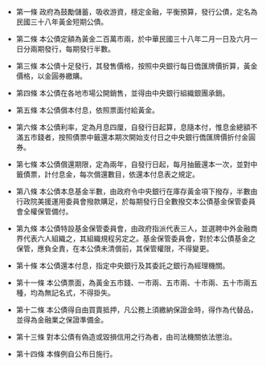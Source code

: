 * 第一條 政府為鼓勵儲蓄，吸收游資，穩定金融，平衡預算，發行公債，定名為民國三十八年黃金短期公債。

* 第二條 本公債定額為黃金二百萬市兩，於中華民國三十八年二月一日及六月一日分兩期發行，每期發行半數。

* 第三條 本公債十足發行，其發售價格，按照中央銀行每日僑匯牌價折算，黃金價格，以金圓券繳購。

* 第四條 本公債在各地市場公開銷售，並得由中央銀行組織銀團承銷。

* 第五條 本公債償本付息，依照票面付給黃金。

* 第六條 本公債利率，定為月息四厘，自發行日起算，息隨本付，惟息金總額不滿五市錢者，按照債票中籤還本期次開始支付日之中央銀行僑匯牌價折付金圓券。

* 第七條 本公債償還期限，定為兩年，自發行日起，每月抽籤還本一次，並對中籤債票，計付息金，每次償還數目，依還本付息表之規定。

* 第八條 本公債本息基金半數，由政府令中央銀行在庫存黃金項下撥存，半數由行政院美援運用委員會撥款購足，於每期發行日全數撥交本公債基金保管委員會全權保管備付。

* 第九條 本公債特設基金保管委員會，由政府指派代表三人，並選聘中外金融商界代表六人組織之，其組織規程另定之。基金保管委員會，對於本公債基金之保管，應負全責，在本公債未清償前，其保管權限，不得變更。

* 第十條 本公債還本付息，指定中央銀行及其委託之銀行為經理機關。

* 第十一條 本公債票面，為黃金五市錢、一市兩、五市兩、十市兩、五十市兩五種，均為無記名式，不得掛失。

* 第十二條 本公債得自由買賣抵押，凡公務上須繳納保證金時，得作為代替品，並得為金融業之保證準備金。

* 第十三條 對本公債有偽造或毀損信用之行為者，由司法機關依法懲治。

* 第十四條 本條例自公布日施行。

